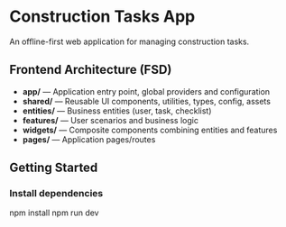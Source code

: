 # Construction Tasks App

An offline-first web application for managing construction tasks.

## Frontend Architecture (FSD)

- **app/** — Application entry point, global providers and configuration
- **shared/** — Reusable UI components, utilities, types, config, assets
- **entities/** — Business entities (user, task, checklist)
- **features/** — User scenarios and business logic
- **widgets/** — Composite components combining entities and features
- **pages/** — Application pages/routes

## Getting Started

### Install dependencies

npm install
npm run dev
